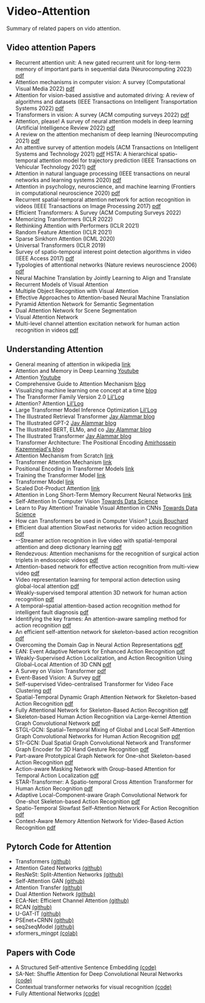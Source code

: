 # Video-Attention
Summary of related papers on vido attention. 
## Video attention Papers

* Recurrent attention unit: A new gated recurrent unit for long-term memory of important parts in sequential data (Neurocomputing 2023) [pdf](https://www.sciencedirect.com/science/article/abs/pii/S0925231222013339)
* Attention mechanisms in computer vision: A survey (Computational Visual Media 2022) [pdf](https://link.springer.com/article/10.1007/s41095-022-0271-y) 
*  Attention for vision-based assistive and automated driving: A review of algorithms and datasets (IEEE Transactions on Intelligent Transportation Systems 2022) [pdf](https://ieeexplore.ieee.org/abstract/document/9827989/)
*  Transformers in vision: A survey (ACM computing surveys 2022) [pdf](https://dl.acm.org/doi/abs/10.1145/3505244)
*  Attention, please! A survey of neural attention models in deep learning (Artificial Intelligence Review 2022) [pdf](https://link.springer.com/article/10.1007/s10462-022-10148-x)
* A review on the attention mechanism of deep learning (Neurocomputing 2021) [pdf](https://www.sciencedirect.com/science/article/abs/pii/S092523122100477X)
*  An attentive survey of attention models (ACM Transactions on Intelligent Systems and Technology 2021) [pdf](https://dl.acm.org/doi/abs/10.1145/3465055)
HSTA: A hierarchical spatio-temporal attention model for trajectory prediction (IEEE Transactions on Vehicular Technology 2021) [pdf](https://ieeexplore.ieee.org/abstract/document/9548801)
* Attention in natural language processing (IEEE transactions on neural networks and learning systems 2020) [pdf](https://ieeexplore.ieee.org/abstract/document/9194070)
*  Attention in psychology, neuroscience, and machine learning (Frontiers in computational neuroscience 2020) [pdf](https://www.frontiersin.org/articles/10.3389/fncom.2020.00029/full)
* Recurrent spatial-temporal attention network for action recognition in videos (IEEE Transactions on Image Processing 2017) [pdf](https://ieeexplore.ieee.org/abstract/document/8123939)
* Efficient Transformers: A Survey (ACM Computing Surveys 2022)
* Memorizing Transformers (ICLR 2022)
* Rethinking Attention with Performers (ICLR 2021)
* Random Feature Attention (ICLR 2021)
* Sparse Sinkhorn Attention (ICML 2020)
* Universal Transformers (ICLR 2019)
* Survey of spatio-temporal interest point detection algorithms in video (IEEE Access 2017) [pdf](https://ieeexplore.ieee.org/abstract/document/7944559)
* Typologies of attentional networks (Nature reviews neuroscience 2006) [pdf](https://www.nature.com/articles/nrn1903)
* Neural Machine Translation by Jointly Learning to Align and Translate
*  Recurrent Models of Visual Attention
*  Multiple Object Recognition with Visual Attention
*  Effective Approaches to Attention-based Neural Machine Translation
*  Pyramid Attention Network for Semantic Segmentation
*  Dual Attention Network for Scene Segmentation
*  Visual Attention Network
* Multi-level channel attention excitation network for human action recognition in videos [pdf](https://www.sciencedirect.com/science/article/abs/pii/S092359652300022X)


## Understanding Attention
* General meaning of attention in wikipedia [link](https://en.wikipedia.org/wiki/Attention_(machine_learning))
* Attention and Memory in Deep Learning [Youtube](https://www.youtube.com/watch?v=AIiwuClvH6k)
* Attention [Youtube](https://www.youtube.com/watch?v=YAgjfMR9R_M)
* Comprehensive Guide to Attention Mechanism [blog](https://www.analyticsvidhya.com/blog/2019/11/comprehensive-guide-attention-mechanism-deep-learning/)
* Visualizing machine learning one concept at a time [blog](https://jalammar.github.io/)
* The Transformer Family Version 2.0 [Lil'Log](https://lilianweng.github.io/posts/2023-01-27-the-transformer-family-v2/)
* Attention? Attention [Lil'Log](https://lilianweng.github.io/posts/2018-06-24-attention/#a-family-of-attention-mechanisms)
* Large Transformer Model Inference Optimization [Lil'Log](https://lilianweng.github.io/posts/2023-01-10-inference-optimization/)
* The Illustrated Retrieval Transformer [Jay Alammar blog](https://jalammar.github.io/illustrated-retrieval-transformer/)
* The Illustrated GPT-2 [Jay Alammar blog](https://jalammar.github.io/illustrated-gpt2/)
* The Illustrated BERT, ELMo, and co [Jay Alammar blog](https://jalammar.github.io/illustrated-bert/)
* The Illustrated Transformer [Jay Alammar blog](https://jalammar.github.io/illustrated-transformer/)
* Transformer Architecture: The Positional Encoding [Amirhossein Kazemnejad's blog](https://kazemnejad.com/blog/transformer_architecture_positional_encoding/)
* Attention Mechanism from Scratch [link](https://machinelearningmastery.com/the-attention-mechanism-from-scratch/)
* Transformer Attention Mechanism [link](https://machinelearningmastery.com/the-transformer-attention-mechanism/)
* Positional Encoding in Transformer Models [link](https://machinelearningmastery.com/a-gentle-introduction-to-positional-encoding-in-transformer-models-part-1/)
* Training the Transformer Model [link](https://machinelearningmastery.com/training-the-transformer-model/)
* Transformer Model [link](https://machinelearningmastery.com/the-transformer-model/)
* Scaled Dot-Product Attention [link](https://machinelearningmastery.com/how-to-implement-scaled-dot-product-attention-from-scratch-in-tensorflow-and-keras/)
* Attention in Long Short-Term Memory Recurrent Neural Networks [link](https://machinelearningmastery.com/attention-long-short-term-memory-recurrent-neural-networks/)
* Self-Attention In Computer Vision [Towards Data Science](https://towardsdatascience.com/self-attention-in-computer-vision-2782727021f6)
* Learn to Pay Attention! Trainable Visual Attention in CNNs [Towards Data Science](https://towardsdatascience.com/learn-to-pay-attention-trainable-visual-attention-in-cnns-87e2869f89f1)
* How can Transformers be used in Computer Vision? [Louis Bouchard](https://www.louisbouchard.ai/will-transformers-replace-cnns-for-vision/)
* Efficient dual attention SlowFast networks for video action recognition [pdf](https://www.sciencedirect.com/science/article/abs/pii/S1077314222000881)
* --Streamer action recognition in live video with spatial-temporal attention and deep dictionary learning [pdf](https://www.sciencedirect.com/science/article/abs/pii/S0925231221001144)
* Rendezvous: Attention mechanisms for the recognition of surgical action triplets in endoscopic videos [pdf](https://www.sciencedirect.com/science/article/abs/pii/S1361841522000846)
* Attention-based network for effective action recognition from multi-view video [pdf](https://www.sciencedirect.com/science/article/pii/S187705092101588X)
* Video representation learning for temporal action detection using global-local attention [pdf](https://www.sciencedirect.com/science/article/abs/pii/S003132032200615X)
* Weakly-supervised temporal attention 3D network for human action recognition [pdf](https://www.sciencedirect.com/science/article/abs/pii/S0031320321002557)
* A temporal–spatial attention-based action recognition method for intelligent fault diagnosis [pdf](https://www.sciencedirect.com/science/article/abs/pii/S0019057821003578)
* Identifying the key frames: An attention-aware sampling method for action recognition [pdf](https://www.sciencedirect.com/science/article/abs/pii/S0031320322002783)
* An efficient self-attention network for skeleton-based action recognition [pdf](https://www.nature.com/articles/s41598-022-08157-5)
* Overcoming the Domain Gap in Neural Action Representations [pdf](https://link.springer.com/article/10.1007/s11263-022-01713-6)
* EAN: Event Adaptive Network for Enhanced Action Recognition [pdf](https://link.springer.com/article/10.1007/s11263-022-01661-1)
* Weakly-Supervised Action Localization, and Action Recognition Using Global–Local Attention of 3D CNN [pdf](https://link.springer.com/article/10.1007/s11263-022-01649-x)
* A Survey on Vision Transformer [pdf](https://ieeexplore.ieee.org/document/9716741)
* Event-Based Vision: A Survey [pdf](https://ieeexplore.ieee.org/document/9138762)
* Self-supervised Video-centralised Transformer for Video Face Clustering [pdf](https://ieeexplore.ieee.org/document/10042051)
* Spatial-Temporal Dynamic Graph Attention Network for Skeleton-based Action Recognition [pdf](https://ieeexplore.ieee.org/document/10049987)
* Fully Attentional Network for Skeleton-Based Action Recognition [pdf](https://ieeexplore.ieee.org/document/10049843)
* Skeleton-based Human Action Recognition via Large-kernel Attention Graph Convolutional Network [pdf](https://ieeexplore.ieee.org/document/10049725)
* STGL-GCN: Spatial–Temporal Mixing of Global and Local Self-Attention Graph Convolutional Networks for Human Action Recognition [pdf](https://ieeexplore.ieee.org/document/10047922)
* STr-GCN: Dual Spatial Graph Convolutional Network and Transformer Graph Encoder for 3D Hand Gesture Recognition [pdf](https://ieeexplore.ieee.org/document/10042643)
* Part-aware Prototypical Graph Network for One-shot Skeleton-based Action Recognition [pdf](https://ieeexplore.ieee.org/document/10042671)
* Action-aware Masking Network with Group-based Attention for Temporal Action Localization [pdf](https://ieeexplore.ieee.org/document/10030208)
* STAR-Transformer: A Spatio-temporal Cross Attention Transformer for Human Action Recognition [pdf](https://ieeexplore.ieee.org/document/10030830)
* Adaptive Local-Component-aware Graph Convolutional Network for One-shot Skeleton-based Action Recognition [pdf](https://ieeexplore.ieee.org/document/10030878)
* Spatio-Temporal Slowfast Self-Attention Network For Action Recognition [pdf](https://ieeexplore.ieee.org/document/9191290)
* Context-Aware Memory Attention Network for Video-Based Action Recognition [pdf](https://ieeexplore.ieee.org/document/9816216)

## Pytorch Code for Attention
* Transformers [(github)](https://github.com/huggingface/transformers)
* Attention Gated Networks [(github)](https://github.com/ozan-oktay/Attention-Gated-Networks)
* ResNeSt: Split-Attention Networks [(github)](https://github.com/zhanghang1989/ResNeSt)
* Self-Attention GAN [(github)](https://github.com/heykeetae/Self-Attention-GAN)
* Attention Transfer [(github)](https://github.com/szagoruyko/attention-transfer)
* Dual Attention Network [(github)](https://github.com/junfu1115/DANet)
* ECA-Net: Efficient Channel Attention [(github)](https://github.com/BangguWu/ECANet)
* RCAN [(github)](https://github.com/yulunzhang/RCAN)
* U-GAT-IT [(github)](https://github.com/znxlwm/UGATIT-pytorch)
* PSEnet+CRNN [(github)](https://github.com/rahzaazhar/PAN-PSEnet)
* seq2seqModel [(github)](https://github.com/sudhirNallam/seq2seqModel)
* xformers_mingpt [(colab)](https://colab.research.google.com/github/facebookresearch/xformers/blob/main/docs/source/xformers_mingpt.ipynb)

## Papers with Code
* A Structured Self-attentive Sentence Embedding [(code)](https://github.com/kaushalshetty/Structured-Self-Attention)
* SA-Net: Shuffle Attention for Deep Convolutional Neural Networks [(code)](https://github.com/wofmanaf/SA-Net)
* Contextual transformer networks for visual recognition [(code)](https://github.com/yehli/imagenetmodel)
* Fully Attentional Networks [(code)](https://github.com/nvlabs/fan)


